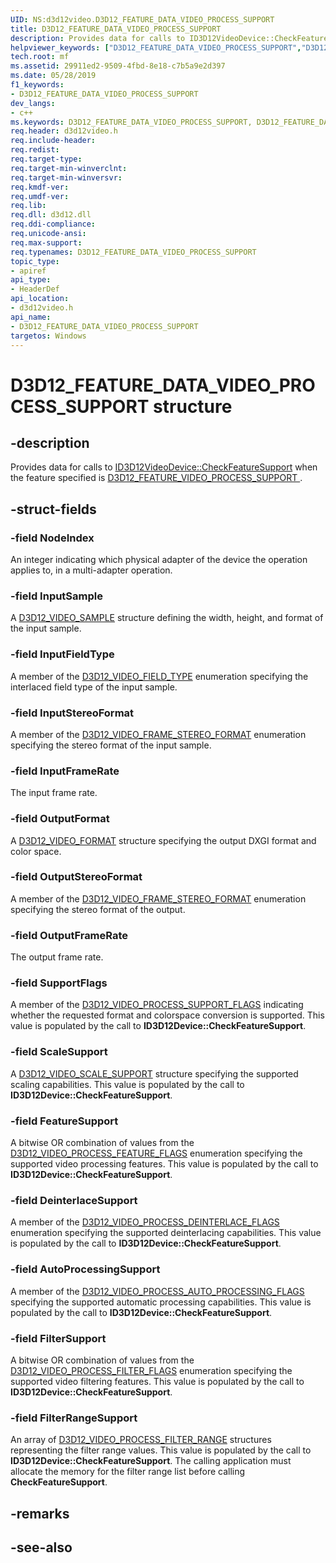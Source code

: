 ```yaml
---
UID: NS:d3d12video.D3D12_FEATURE_DATA_VIDEO_PROCESS_SUPPORT
title: D3D12_FEATURE_DATA_VIDEO_PROCESS_SUPPORT
description: Provides data for calls to ID3D12VideoDevice::CheckFeatureSupport when the feature specified is D3D12_FEATURE_VIDEO_PROCESS_SUPPORT.helpviewer_keywords: ["D3D12_FEATURE_DATA_VIDEO_PROCESS_SUPPORT","D3D12_FEATURE_DATA_VIDEO_PROCESS_SUPPORT",""]
tech.root: mf
ms.assetid: 29911ed2-9509-4fbd-8e18-c7b5a9e2d397
ms.date: 05/28/2019
f1_keywords:
- D3D12_FEATURE_DATA_VIDEO_PROCESS_SUPPORT
dev_langs:
- c++
ms.keywords: D3D12_FEATURE_DATA_VIDEO_PROCESS_SUPPORT, D3D12_FEATURE_DATA_VIDEO_PROCESS_SUPPORT,
req.header: d3d12video.h
req.include-header: 
req.redist: 
req.target-type: 
req.target-min-winverclnt: 
req.target-min-winversvr: 
req.kmdf-ver: 
req.umdf-ver: 
req.lib: 
req.dll: d3d12.dll
req.ddi-compliance: 
req.unicode-ansi: 
req.max-support: 
req.typenames: D3D12_FEATURE_DATA_VIDEO_PROCESS_SUPPORT
topic_type:
- apiref
api_type:
- HeaderDef
api_location:
- d3d12video.h
api_name:
- D3D12_FEATURE_DATA_VIDEO_PROCESS_SUPPORT
targetos: Windows
---
```


# D3D12_FEATURE_DATA_VIDEO_PROCESS_SUPPORT structure

## -description

Provides data for calls to [ID3D12VideoDevice::CheckFeatureSupport](nf-d3d12video-id3d12videodevice-checkfeaturesupport.md) when the feature specified is [D3D12\_FEATURE\_VIDEO\_PROCESS\_SUPPORT ](ne-d3d12video-d3d12_feature_video.md).


## -struct-fields

### -field NodeIndex

An integer indicating which physical adapter of the device the operation applies to, in a multi-adapter operation. 

### -field InputSample

A [D3D12\_VIDEO\_SAMPLE](ns-d3d12video-d3d12_video_sample.md) structure defining the width, height, and format of the input sample.
 
### -field InputFieldType

A member of the [D3D12\_VIDEO\_FIELD\_TYPE](ne-d3d12video-d3d12_video_field_type.md) enumeration specifying the interlaced field type of the input sample. 
 
### -field InputStereoFormat

A member of the [D3D12\_VIDEO\_FRAME\_STEREO\_FORMAT](ne-d3d12video-d3d12_video_frame_stereo_format.md) enumeration specifying the stereo format of the input sample. 
 
### -field InputFrameRate

The input frame rate.
 
### -field OutputFormat

A [D3D12\_VIDEO\_FORMAT](ns-d3d12video-d3d12_video_format.md) structure specifying the output DXGI format and color space.
 
### -field OutputStereoFormat

A member of the [D3D12\_VIDEO\_FRAME\_STEREO\_FORMAT](ne-d3d12video-d3d12_video_frame_stereo_format.md) enumeration specifying the stereo format of the output. 
 
### -field OutputFrameRate

The output frame rate.
 
### -field SupportFlags

A member of the [D3D12\_VIDEO\_PROCESS\_SUPPORT\_FLAGS](ne-d3d12video-d3d12_video_process_support_flags.md) indicating whether the requested format and colorspace conversion is supported. This value is populated by the call to **ID3D12Device::CheckFeatureSupport**.

 
### -field ScaleSupport

A [D3D12\_VIDEO\_SCALE\_SUPPORT](ns-d3d12video-d3d12_video_scale_support.md) structure specifying the supported scaling capabilities. This value is populated by the call to **ID3D12Device::CheckFeatureSupport**.
 
### -field FeatureSupport

A bitwise OR combination of values from the [D3D12\_VIDEO\_PROCESS\_FEATURE\_FLAGS](ne-d3d12video-d3d12_video_process_feature_flags.md) enumeration specifying the supported video processing features. This value is populated by the call to **ID3D12Device::CheckFeatureSupport**.
 
### -field DeinterlaceSupport

A member of the [D3D12\_VIDEO\_PROCESS\_DEINTERLACE\_FLAGS](ne-d3d12video-d3d12_video_process_deinterlace_flags.md) enumeration specifying the supported deinterlacing capabilities. This value is populated by the call to **ID3D12Device::CheckFeatureSupport**.
 
### -field AutoProcessingSupport

A member of the [D3D12\_VIDEO\_PROCESS\_AUTO\_PROCESSING\_FLAGS](ne-d3d12video-d3d12_video_process_auto_processing_flags.md) specifying the supported automatic processing capabilities. This value is populated by the call to **ID3D12Device::CheckFeatureSupport**.
 
### -field FilterSupport

A bitwise OR combination of values from the [D3D12\_VIDEO\_PROCESS\_FILTER\_FLAGS](ne-d3d12video-d3d12_video_process_filter_flags.md) enumeration specifying the supported video filtering features. This value is populated by the call to **ID3D12Device::CheckFeatureSupport**.
 
### -field FilterRangeSupport
 
An array of [D3D12\_VIDEO\_PROCESS\_FILTER\_RANGE](ns-d3d12video-d3d12_video_process_filter_range.md) structures representing the filter range values.  This value is populated by the call to **ID3D12Device::CheckFeatureSupport**. The calling application must allocate the memory for the filter range list before calling **CheckFeatureSupport**.

## -remarks

## -see-also
